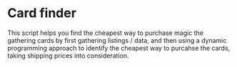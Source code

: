 # Card finder

This script helps you find the cheapest way to purchase magic the gathering cards by first gathering listings / data, and then using a dynamic programming approach to identify the cheapest way to purcahse the cards, taking shipping prices into consideration.
